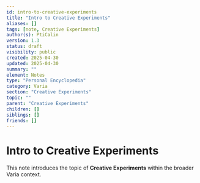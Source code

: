 ```yaml
---
id: intro-to-creative-experiments
title: "Intro to Creative Experiments"
aliases: []
tags: [note, Creative Experiments]
author(s): PtiCalin
version: 1.3
status: draft
visibility: public
created: 2025-04-30
updated: 2025-04-30
summary: ""
element: Notes
type: "Personal Encyclopedia"
category: Varia
section: "Creative Experiments"
topic: ""
parent: "Creative Experiments"
children: []
siblings: []
friends: []
---
```

# Intro to Creative Experiments

This note introduces the topic of **Creative Experiments** within the broader Varia context.
